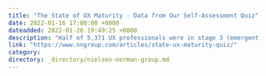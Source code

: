 ```yaml
---
title: "The State of UX Maturity - Data from Our Self-Assessment Quiz"
date: 2022-01-16 17:00:00 +0000
dateadded: 2022-01-26 19:49:25 +0000
description: "Half of 5,371 UX professionals were in stage 3 (emergent maturity) out of the 6-stage UX maturity model, and very few scored at the highest end. The lowest-maturity organizations are likely not captured."
link: "https://www.nngroup.com/articles/state-ux-maturity-quiz/"
category:
directory: _directory/nielsen-norman-group.md
---
```

